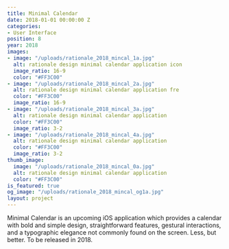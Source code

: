 ```yaml
---
title: Minimal Calendar
date: 2018-01-01 00:00:00 Z
categories:
- User Interface
position: 8
year: 2018
images:
- image: "/uploads/rationale_2018_mincal_1a.jpg"
  alt: rationale design minimal calendar application icon
  image_ratio: 16-9
  color: "#FF3C00"
- image: "/uploads/rationale_2018_mincal_2a.jpg"
  alt: rationale design minimal calendar application fre
  color: "#FF3C00"
  image_ratio: 16-9
- image: "/uploads/rationale_2018_mincal_3a.jpg"
  alt: rationale design minimal calendar application
  color: "#FF3C00"
  image_ratio: 3-2
- image: "/uploads/rationale_2018_mincal_4a.jpg"
  alt: rationale design minimal calendar application
  color: "#FF3C00"
  image_ratio: 3-2
thumb_image:
  image: "/uploads/rationale_2018_mincal_0a.jpg"
  alt: rationale design minimal calendar application
  color: "#FF3C00"
is_featured: true
og_image: "/uploads/rationale_2018_mincal_og1a.jpg"
layout: project
---
```


Minimal Calendar is an upcoming iOS application which provides a calendar with bold and simple design, straightforward features, gestural interactions, and a typographic elegance not commonly found on the screen. Less, but better. To be released in 2018.